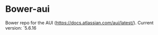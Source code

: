 Bower-aui
=========

Bower repo for the AUI (https://docs.atlassian.com/aui/latest/). Current version: `5.6.16
